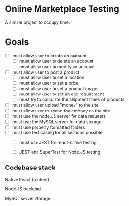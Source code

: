 # Online Marketplace Testing
A simple project to occupy time.

# Goals
- [ ] must allow user to create an account
    - [ ] must allow user to delete an account
    - [ ] must allow user to modify an account
- [ ] must allow user to post a product
    - [ ] must allow user to set a location
    - [ ] must allow user to set a price
    - [ ] must allow user to set a product image
    - [ ] must allow user to set an age requirement
    - [ ] must try to calculate the shipment times of products
- [ ] must allow user upload "money" to the site
- [ ] must allow user to spend their money on the site
- [ ] must use the node.JS server for data requests
- [ ] must use the MySQL server for data storage
- [ ] must use properly formatted folders
- [ ] must use test casing for all sections possible
    - [ ] must use JEST for react-native testing
    - [ ] JEST and SuperTest for Node.JS testing









## Codebase stack
Native React frontend

Node.JS backend

MySQL server storage
